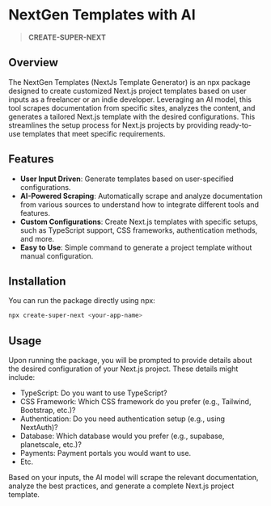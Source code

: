 # NextGen Templates with AI
>**CREATE-SUPER-NEXT**

## Overview

The NextGen Templates (NextJs Template Generator) is an npx package designed to create customized Next.js project templates based on user inputs as a freelancer or an indie developer. Leveraging an AI model, this tool scrapes documentation from specific sites, analyzes the content, and generates a tailored Next.js template with the desired configurations. This streamlines the setup process for Next.js projects by providing ready-to-use templates that meet specific requirements.

## Features

- **User Input Driven**: Generate templates based on user-specified configurations.
- **AI-Powered Scraping**: Automatically scrape and analyze documentation from various sources to understand how to integrate different tools and features.
- **Custom Configurations**: Create Next.js templates with specific setups, such as TypeScript support, CSS frameworks, authentication methods, and more.
- **Easy to Use**: Simple command to generate a project template without manual configuration.

## Installation

You can run the package directly using npx:

```bash
npx create-super-next <your-app-name>
```

## Usage
Upon running the package, you will be prompted to provide details about the desired configuration of your Next.js project. These details might include:
- TypeScript: Do you want to use TypeScript?
- CSS Framework: Which CSS framework do you prefer (e.g., Tailwind, Bootstrap, etc.)?
- Authentication: Do you need authentication setup (e.g., using NextAuth)?
- Database: Which database would you prefer (e.g., supabase, planetscale, etc.)?
- Payments: Payment portals you would want to use.
- Etc.

Based on your inputs, the AI model will scrape the relevant documentation, analyze the best practices, and generate a complete Next.js project template.
